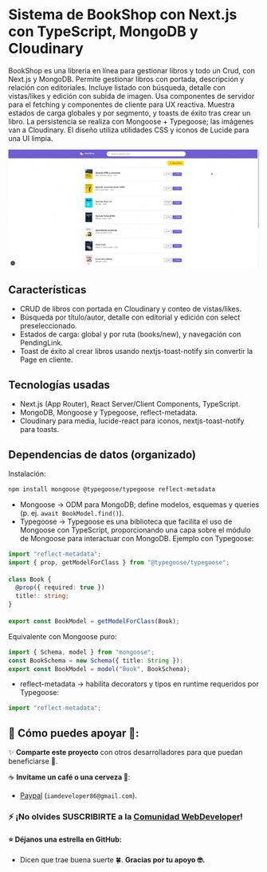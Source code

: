 # Sistema de BookShop con Next.js con TypeScript, MongoDB y Cloudinary

BookShop es una libreria en línea para gestionar libros y todo un Crud, con Next.js y MongoDB.
Permite gestionar libros con portada, descripción y relación con editoriales.
Incluye listado con búsqueda, detalle con vistas/likes y edición con subida de imagen.
Usa componentes de servidor para el fetching y componentes de cliente para UX reactiva.
Muestra estados de carga globales y por segmento, y toasts de éxito tras crear un libro.
La persistencia se realiza con Mongoose + Typegoose; las imágenes van a Cloudinary.
El diseño utiliza utilidades CSS y iconos de Lucide para una UI limpia.

![CRUD Biblioteca Next.js con TypeScript y MongoDB](https://raw.githubusercontent.com/urian121/imagenes-proyectos-github/refs/heads/master/crud-full-stack-sistema-de-libreria-con-nextjs-ts-mongodb.gif)

## Características

- CRUD de libros con portada en Cloudinary y conteo de vistas/likes.
- Búsqueda por título/autor, detalle con editorial y edición con select preseleccionado.
- Estados de carga: global y por ruta (books/new), y navegación con PendingLink.
- Toast de éxito al crear libros usando nextjs-toast-notify sin convertir la Page en cliente.

## Tecnologías usadas

- Next.js (App Router), React Server/Client Components, TypeScript.
- MongoDB, Mongoose y Typegoose, reflect-metadata.
- Cloudinary para media, lucide-react para iconos, nextjs-toast-notify para toasts.

## Dependencias de datos (organizado)

Instalación:

```bash
npm install mongoose @typegoose/typegoose reflect-metadata
```

- Mongoose → ODM para MongoDB; define modelos, esquemas y queries (p. ej. `await BookModel.find()`).
- Typegoose → Typegoose es una biblioteca que facilita el uso de Mongoose con TypeScript, proporcionando una capa sobre el módulo de Mongoose para interactuar con MongoDB.
Ejemplo con Typegoose:

```ts
import "reflect-metadata";
import { prop, getModelForClass } from "@typegoose/typegoose";

class Book {
  @prop({ required: true })
  title!: string;
}

export const BookModel = getModelForClass(Book);
```

Equivalente con Mongoose puro:

```ts
import { Schema, model } from "mongoose";
const BookSchema = new Schema({ title: String });
export const BookModel = model("Book", BookSchema);
```

- reflect-metadata → habilita decorators y tipos en runtime requeridos por Typegoose:

```ts
import "reflect-metadata";
```


## 🙌 Cómo puedes apoyar 📢:

✨ **Comparte este proyecto** con otros desarrolladores para que puedan beneficiarse 📢.

☕ **Invítame un café o una cerveza 🍺**:
   - [Paypal](https://www.paypal.me/iamdeveloper86) (`iamdeveloper86@gmail.com`).

### ⚡ ¡No olvides SUSCRIBIRTE a la [Comunidad WebDeveloper](https://www.youtube.com/WebDeveloperUrianViera?sub_confirmation=1)!


#### ⭐ **Déjanos una estrella en GitHub**:
   - Dicen que trae buena suerte 🍀.
**Gracias por tu apoyo 🤓.**
